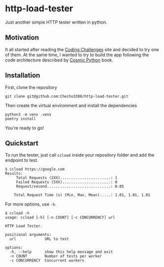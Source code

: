 # http-load-tester
Just another simple HTTP tester written in python. 

## Motivation
It all started after reading the [Coding Challenges](https://codingchallenges.fyi/challenges/challenge-load-tester)
site and decided to try one of them. At the same time, I wanted to try to build the app following
the code architecture described by [Cosmic Python](https://www.cosmicpython.com/) book. 

## Installation
First, clone the repository
```shell
git clone git@github.com:Checho3388/http-load-tester.git
```

Then create the virtual environment and install the dependencies
```shell
python3 -m venv .venv
poetry install
```
You're ready to go!

## Quickstart
To run the tester, just call `ccload` inside your repository folder and add the endpoint to test.

```shell
$ ccload https://google.com
Results:
     Total Requests (2XX).......................: 1
     Failed Requests (5XX)......................: 0
     Request/second.............................: 0.85

    Total Request Time (s) (Min, Max, Mean).....: 1.01, 1.01, 1.01

```

For more options, use `-h`.

```shell
$ ccload -h
usage: ccload [-h] [-n COUNT] [-c CONCURRENCY] url

HTTP Load Tester.

positional arguments:
  url             URL to test

options:
  -h, --help      show this help message and exit
  -n COUNT        Number of tests per worker
  -c CONCURRENCY  Concurrent workers
```
